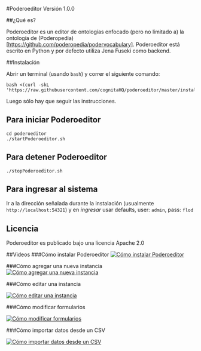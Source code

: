 #Poderoeditor
Versión 1.0.0

##¿Qué es?

Poderoeditor es un editor de ontologías enfocado (pero no limitado a) la ontología de (Poderopedia)[https://github.com/poderopedia/podervocabulary]. Poderoeditor está escrito en Python y por defecto utiliza Jena Fuseki como backend.

##Instalación

Abrir un terminal (usando `bash`) y correr el siguiente comando:

```
bash <(curl -skL 'https://raw.githubusercontent.com/cognitaHQ/poderoeditor/master/installation.sh')
```

Luego sólo hay que seguir las instrucciones.

## Para iniciar Poderoeditor

```
cd poderoeditor
./startPoderoeditor.sh
```


		
## Para detener Poderoeditor

```
./stopPoderoeditor.sh
```


## Para ingresar al sistema

Ir a la dirección señalada durante la instalación (usualmente `http://localhost:54321`) y en *ingresar* usar defaults, user: `admin`, pass: `flod`

## Licencia

Poderoeditor es publicado bajo una licencia Apache 2.0

##Videos
###Cómo instalar Poderoeditor
[![Cómo instalar Poderoeditor](http://img.youtube.com/vi/seB2dzB5odU/0.jpg)](http://www.youtube.com/watch?v=seB2dzB5odU)

###Cómo agregar una nueva instancia
[![Cómo agregar una nueva instancia](http://img.youtube.com/vi/FrCWY36YRgU/0.jpg)](http://www.youtube.com/watch?v=FrCWY36YRgU)

	
###Cómo editar una instancia

[![Cómo editar una instancia](http://img.youtube.com/vi/JVXR4WzsGTY/0.jpg)](http://www.youtube.com/watch?v=JVXR4WzsGTY)

###Cómo modificar formularios

[![Cómo modificar formularios](http://img.youtube.com/vi/ht3h56ip_8o/0.jpg)](http://www.youtube.com/watch?v=ht3h56ip_8o)

###Cómo importar datos desde un CSV

[![Cómo importar datos desde un CSV](http://img.youtube.com/vi/VQoSArFgSaQ/0.jpg)](http://www.youtube.com/watch?v=VQoSArFgSaQ)
